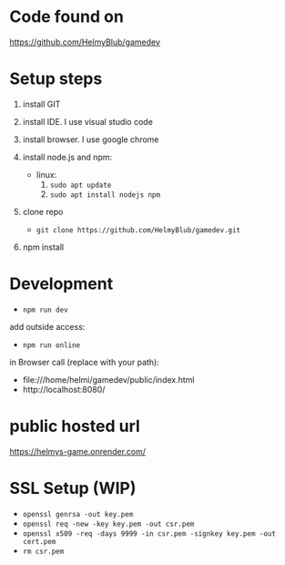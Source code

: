 # Code found on
https://github.com/HelmyBlub/gamedev

# Setup steps
1. install GIT
2. install IDE. I use visual studio code
3. install browser. I use google chrome
4. install node.js and npm:
    - linux:
        1. `sudo apt update`
        2. `sudo apt install nodejs npm`
    
5. clone repo
    - `git clone https://github.com/HelmyBlub/gamedev.git`
6. npm install


# Development
- `npm run dev`

add outside access:
- `npm run online`

in Browser call (replace with your path):

 - file:///home/helmi/gamedev/public/index.html
 - http://localhost:8080/


# public hosted url
https://helmys-game.onrender.com/

# SSL Setup (WIP)
- `openssl genrsa -out key.pem`
- `openssl req -new -key key.pem -out csr.pem`
- `openssl x509 -req -days 9999 -in csr.pem -signkey key.pem -out cert.pem`
- `rm csr.pem`
